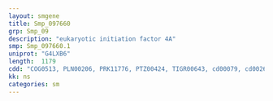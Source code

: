 ```yaml
---
layout: smgene
title: Smp_097660
grp: Smp_09
description: "eukaryotic initiation factor 4A"
smp: Smp_097660.1
uniprot: "G4LXB6"
length:  1179
cdd: "COG0513, PLN00206, PRK11776, PTZ00424, TIGR00643, cd00079, cd00268, cl21455, pfam00270, pfam00271, smart00487, smart00490"
kk: ns
categories: sm
---
```


